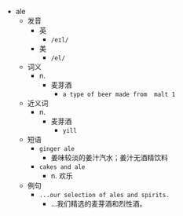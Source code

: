 - ale
  - 发音
    - 英
      - `/eɪl/`
    - 美
      - `/el/`
  - 词义
    - n.
      - 麦芽酒
        - `a type of beer made from  malt 1 `
  - 近义词
    - n.
      - 麦芽酒
        - `yill`
  - 短语
    - `ginger ale`
      - 姜味较淡的姜汁汽水；姜汁无酒精饮料 
    - `cakes and ale`
      - n. 欢乐 
  - 例句
    - `...our selection of ales and spirits.`
      - …我们精选的麦芽酒和烈性酒。


